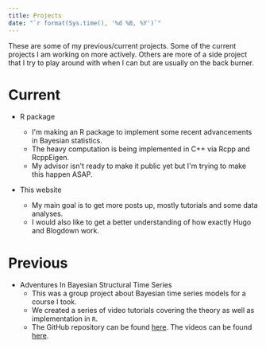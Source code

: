 ```yaml
---
title: Projects
date: "`r format(Sys.time(), '%d %B, %Y')`"
---
```


These are some of my previous/current projects. Some of the current projects I am working on more actively. Others are more of a side project that I try to play around with when I can but are usually on the back burner.

# Current


* R package
  + I'm making an R package to implement some recent advancements in Bayesian statistics.
  + The heavy computation is being implemented in C++ via Rcpp and RcppEigen.
  + My advisor isn't ready to make it public yet but I'm trying to make this happen ASAP.
  
  
* This website
    + My main goal is to get more posts up, mostly tutorials and some data analyses.
    + I would also like to get a better understanding of how exactly Hugo and Blogdown work.

<!--
* Bayesian Python
    + I have two goals for this project: (1) learn more Python and (2) develop a set of  functions to implement some of the models covered in a Bayesian statistics course I recently took.
    + The GitHub repository can be found [here](https://github.com/asbates/bayes-stats). There isn't much to it now because of higher priorities but hopefully I can get more done soon.
-->


    
# Previous
    
* Adventures In Bayesian Structural Time Series
    + This was a group project about Bayesian time series models for a course I took.
    + We created a series of video tutorials covering the theory as well as implementation in `R`.
    + The GitHub repository can be found [here](https://github.com/asbates/bayes-time-series). The videos can be found [here](https://www.youtube.com/playlist?list=PLWHTeWZGJD5ZOYv3HFsUgQG0CnPRVycbu&jct=rLRp14kqRdyMaj9ax612ar_YeSt0gQ&disable_polymer=true).

